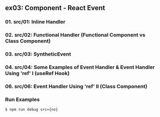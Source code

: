 ## ex03: Component - React Event

### 01. src/01: Inline Handler
### 02. src/02: Functional Handler (Functional Component vs Class Component)
### 03. src/03: SyntheticEvent
### 04. src/04: Some Examples of Event Handler & Event Handler Using 'ref' I (useRef Hook)
### 06. src/06: Event Handler Using 'ref' II    (Class Component)

### Run Examples
```bash
$ npm run debug src={no}
```